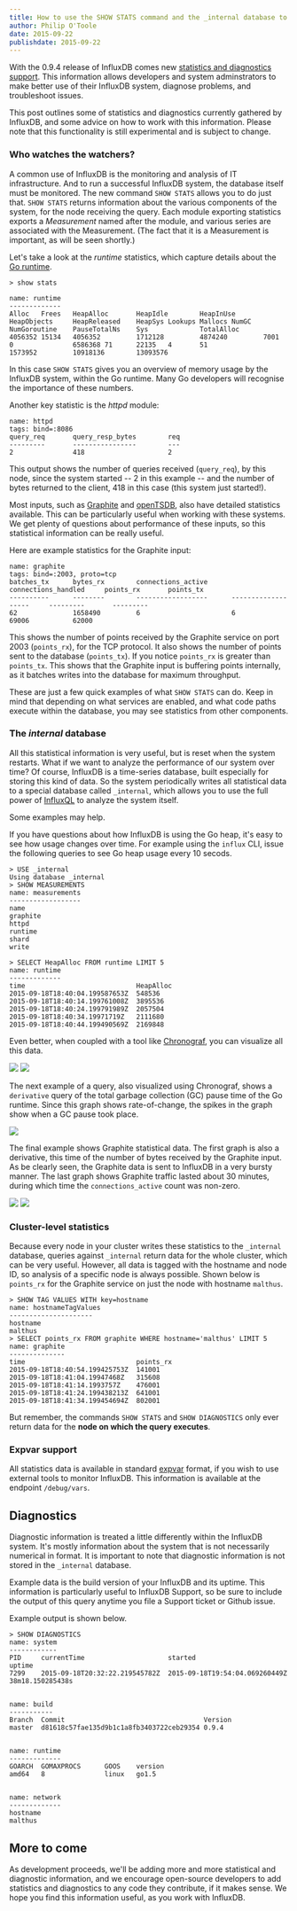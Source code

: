 ```yaml
---
title: How to use the SHOW STATS command and the _internal database to monitor InfluxDB
author: Philip O'Toole
date: 2015-09-22
publishdate: 2015-09-22
---
```


With the 0.9.4 release of InfluxDB comes new [statistics and diagnostics support](https://github.com/influxdb/influxdb/tree/master/monitor). This information allows developers and system adminstrators to make better use of their InfluxDB system, diagnose problems, and troubleshoot issues.

This post outlines some of statistics and diagnostics currently gathered by InfluxDB, and some advice on how to work with this information. Please note that this functionality is still experimental and is subject to change.

### Who watches the watchers?

A common use of InfluxDB is the monitoring and analysis of IT infrastructure. And to run a successful InfluxDB system, the database itself must be monitored. The new command `SHOW STATS` allows you to do just that. `SHOW STATS` returns information about the various components of the system, for the node receiving the query. Each module exporting statistics exports a _Measurement_ named after the module, and various series are associated with the Measurement. (The fact that it is a Measurement is important, as will be seen shortly.)

Let's take a look at the _runtime_ statistics, which capture details about the [Go runtime](https://golang.org/pkg/runtime/).

```
> show stats

name: runtime
-------------
Alloc   Frees   HeapAlloc       HeapIdle        HeapInUse       HeapObjects     HeapReleased    HeapSys Lookups Mallocs NumGC   NumGoroutine    PauseTotalNs    Sys             TotalAlloc
4056352 15134   4056352         1712128         4874240         7001            0               6586368 71      22135   4       51              1573952         10918136        13093576
```

In this case `SHOW STATS` gives you an overview of memory usage by the InfluxDB system, within the Go runtime. Many Go developers will recognise the importance of these numbers.

Another key statistic is the _httpd_ module:

```
name: httpd
tags: bind=:8086
query_req       query_resp_bytes        req
---------       ----------------        ---
2               418                     2
```

This output shows the number of queries received (`query_req`), by this node, since the system started -- 2 in this example -- and the number of bytes returned to the client, 418 in this case (this system just started!).

Most inputs, such as [Graphite](http://graphite.readthedocs.org/en/latest/) and [openTSDB](http://opentsdb.net/), also have detailed statistics available. This can be particularly useful when working with these systems. We get plenty of questions about performance of these inputs, so this statistical information can be really useful.

Here are example statistics for the Graphite input:

```
name: graphite
tags: bind=:2003, proto=tcp
batches_tx      bytes_rx        connections_active      connections_handled     points_rx       points_tx
----------      --------        ------------------      -------------------     ---------       ---------
62              1658490         6                       6                       69006           62000
```

This shows the number of points received by the Graphite service on port 2003 (`points_rx`), for the TCP protocol. It also shows the number of points sent to the database (`points_tx`). If you notice `points_rx` is greater than `points_tx`. This shows that the Graphite input is buffering points internally, as it batches writes into the database for maximum throughput.

These are just a few quick examples of what `SHOW STATS` can do. Keep in mind that depending on what services are enabled, and what code paths execute within the database, you may see statistics from other components.

### The _internal_ database

All this statistical information is very useful, but is reset when the system restarts. What if we want to analyze the performance of our system over time? Of course, InfluxDB is a time-series database, built especially for storing this kind of data. So the system periodically writes all statistical data to a special database called `_internal`, which allows you to use the full power of [InfluxQL](https://influxdb.com/docs/v0.9/query_language/spec.html) to analyze the system itself.

Some examples may help.

If you have questions about how InfluxDB is using the Go heap, it's easy to see how usage changes over time. For example using the `influx` CLI, issue the following queries to see Go heap usage every 10 secods.

```
> USE _internal
Using database _internal
> SHOW MEASUREMENTS
name: measurements
------------------
name
graphite
httpd
runtime
shard
write

> SELECT HeapAlloc FROM runtime LIMIT 5
name: runtime
-------------
time                            HeapAlloc
2015-09-18T18:40:04.199587653Z  548536
2015-09-18T18:40:14.199761008Z  3895536
2015-09-18T18:40:24.199791989Z  2057504
2015-09-18T18:40:34.19971719Z   2111680
2015-09-18T18:40:44.199490569Z  2169848
```

Even better, when coupled with a tool like [Chronograf](https://influxdb.com/chronograf/index.html), you can visualize all this data.

![](/img/blog/stats_and_diags/gc1.png)
![](/img/blog/stats_and_diags/gc2.png)

The next example of a query, also visualized using Chronograf, shows a `derivative` query of the total garbage collection (GC) pause time of the Go runtime. Since this graph shows rate-of-change, the spikes in the graph show when a GC pause took place.

![](/img/blog/stats_and_diags/gc3.png)

The final example shows Graphite statistical data. The first graph is also a derivative, this time of the number of bytes received by the Graphite input. As be clearly seen, the Graphite data is sent to InfluxDB in a very bursty manner. The last graph shows Graphite traffic lasted about 30 minutes, during which time the `connections_active` count was non-zero.

![](/img/blog/stats_and_diags/graphite1.png)
![](/img/blog/stats_and_diags/graphite2.png)

### Cluster-level statistics
Because every node in your cluster writes these statistics to the `_internal` database, queries against `_internal` return data for the whole cluster, which can be very useful. However, all data is tagged with the hostname and node ID, so analysis of a specific node is always possible. Shown below is `points_rx` for the Graphite service on just the node with hostname `malthus`.
```
> SHOW TAG VALUES WITH key=hostname
name: hostnameTagValues
---------------------
hostname
malthus
> SELECT points_rx FROM graphite WHERE hostname='malthus' LIMIT 5
name: graphite
--------------
time                            points_rx
2015-09-18T18:40:54.199425753Z  141001
2015-09-18T18:41:04.19947468Z   315608
2015-09-18T18:41:14.1993757Z    476001
2015-09-18T18:41:24.199438213Z  641001
2015-09-18T18:41:34.199454694Z  802001
```

But remember, the commands `SHOW STATS` and `SHOW DIAGNOSTICS` only ever return data for the **node on which the query executes**.

### Expvar support
All statistics data is available in standard [expvar](https://golang.org/pkg/expvar/) format, if you wish to use external tools to monitor InfluxDB. This information is available at the endpoint `/debug/vars`.

## Diagnostics

Diagnostic information is treated a little differently within the InfluxDB system. It's mostly information about the system that is not necessarily numerical in format. It is important to note that diagnostic information is not stored in the `_internal` database.

Example data is the build version of your InfluxDB and its uptime. This information is particularly useful to InfluxDB Support, so be sure to include the output of this query anytime you file a Support ticket or Github issue.

Example output is shown below.

```
> SHOW DIAGNOSTICS
name: system
------------
PID     currentTime                     started                         uptime
7299    2015-09-18T20:32:22.219545782Z  2015-09-18T19:54:04.069260449Z  38m18.150285438s


name: build
-----------
Branch  Commit                                   Version
master  d81618c57fae135d9b1c1a8fb3403722ceb29354 0.9.4


name: runtime
-------------
GOARCH  GOMAXPROCS      GOOS    version
amd64   8               linux   go1.5


name: network
-------------
hostname
malthus
```

## More to come

As development proceeds, we'll be adding more and more statistical and diagnostic information, and we encourage open-source developers to add statistics and diagnostics to any code they contribute, if it makes sense. We hope you find this information useful, as you work with InfluxDB.
